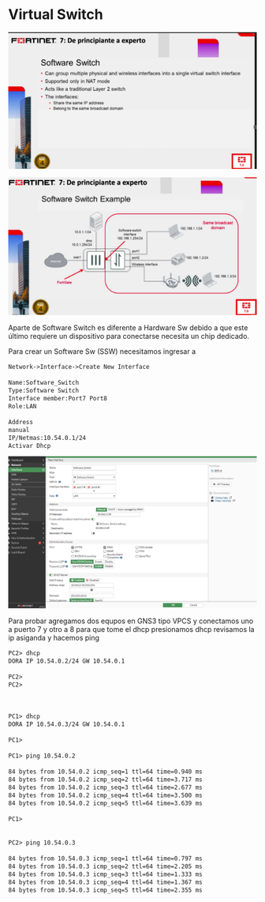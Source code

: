 # Virtual Switch 

![101](/img/102.png)

![102](/img/103.png)

Aparte de Software Switch es diferente a Hardware Sw debido a que este último requiere un dispositivo para conectarse necesita un chip dedicado.

Para crear un Software Sw (SSW) necesitamos ingresar a 
```
Network->Interface->Create New Interface

Name:Software_Switch
Type:Software Switch
Interface member:Port7 Port8
Role:LAN

Address
manual
IP/Netmas:10.54.0.1/24
Activar Dhcp

```

![103](/img/104.png)

Para probar agregamos dos equpos en GNS3 tipo VPCS
y conectamos uno a puerto 7 y otro a 8
para que tome el dhcp presionamos dhcp
revisamos la ip asiganda y hacemos ping

```
PC2> dhcp
DORA IP 10.54.0.2/24 GW 10.54.0.1

PC2>
PC2>



PC1> dhcp
DORA IP 10.54.0.3/24 GW 10.54.0.1

PC1>

PC1> ping 10.54.0.2

84 bytes from 10.54.0.2 icmp_seq=1 ttl=64 time=0.940 ms
84 bytes from 10.54.0.2 icmp_seq=2 ttl=64 time=3.717 ms
84 bytes from 10.54.0.2 icmp_seq=3 ttl=64 time=2.677 ms
84 bytes from 10.54.0.2 icmp_seq=4 ttl=64 time=3.500 ms
84 bytes from 10.54.0.2 icmp_seq=5 ttl=64 time=3.639 ms

PC1>


PC2> ping 10.54.0.3

84 bytes from 10.54.0.3 icmp_seq=1 ttl=64 time=0.797 ms
84 bytes from 10.54.0.3 icmp_seq=2 ttl=64 time=2.205 ms
84 bytes from 10.54.0.3 icmp_seq=3 ttl=64 time=1.333 ms
84 bytes from 10.54.0.3 icmp_seq=4 ttl=64 time=1.367 ms
84 bytes from 10.54.0.3 icmp_seq=5 ttl=64 time=2.355 ms
```